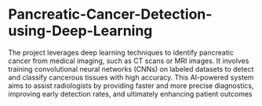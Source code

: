 # Pancreatic-Cancer-Detection-using-Deep-Learning
The project leverages deep learning techniques to identify pancreatic cancer from medical imaging, such as CT scans or MRI images. It involves training convolutional neural networks (CNNs) on labeled datasets to detect and classify cancerous tissues with high accuracy. This AI-powered system aims to assist radiologists by providing faster and more precise diagnostics, improving early detection rates, and ultimately enhancing patient outcomes
